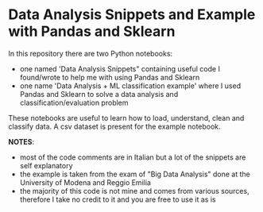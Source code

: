 # Data Analysis Snippets and Example with Pandas and Sklearn

In this repository there are two Python notebooks:
- one named 'Data Analysis Snippets" containing useful code I found/wrote to help me with using Pandas and Sklearn
- one name 'Data Analysis + ML classification example' where I used Pandas and Sklearn to solve a data analysis and classification/evaluation problem

These notebooks are useful to learn how to load, understand, clean and classify data.
A csv dataset is present for the example notebook.

**NOTES**: 
- most of the code comments are in Italian but a lot of the snippets are self explanatory
- the example is taken from the exam of "Big Data Analysis" done at the University of Modena and Reggio Emilia
- the majority of this code is not mine and comes from various sources, therefore I take no credit to it and you are free to use it as is
